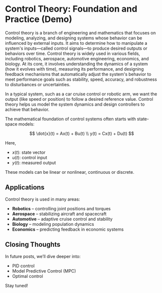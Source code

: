 <!-- image: https://andngdtudk.github.io/images/control-room.webp -->

# Control Theory: Foundation and Practice (Demo)

Control theory is a branch of engineering and mathematics that focuses on modeling, analyzing, and designing systems whose behavior can be influenced by external inputs. It aims to determine how to manipulate a system's inputs—called control signals—to produce desired outputs or behaviors over time. Control theory is widely used in various fields, including robotics, aerospace, automotive engineering, economics, and biology. At its core, it involves understanding the dynamics of a system (how it evolves with time), measuring its performance, and designing feedback mechanisms that automatically adjust the system's behavior to meet performance goals such as stability, speed, accuracy, and robustness to disturbances or uncertainties.

In a typical system, such as a car cruise control or robotic arm, we want the output (like speed or position) to follow a desired reference value. Control theory helps us model the system dynamics and design controllers to achieve that behavior.

The mathematical foundation of control systems often starts with state-space models:

$$
\dot{x}(t) = Ax(t) + Bu(t) \\
y(t) = Cx(t) + Du(t)
$$

Here,  
-  $x(t)$: state vector  
- $u(t)$: control input  
- $y(t)$: measured output

These models can be linear or nonlinear, continuous or discrete.

## Applications

Control theory is used in many areas:

- **Robotics** – controlling joint positions and torques  
- **Aerospace** – stabilizing aircraft and spacecraft  
- **Automotive** – adaptive cruise control and stability  
- **Biology** – modeling population dynamics  
- **Economics** – predicting feedback in economic systems  

## Closing Thoughts

In future posts, we’ll dive deeper into:
- PID control  
- Model Predictive Control (MPC)  
- Optimal control  

Stay tuned!
